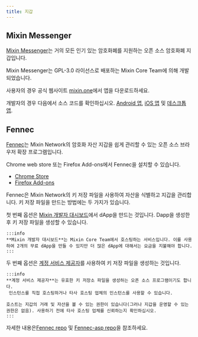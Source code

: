```yaml
---
title: 지갑
---
```


## Mixin Messenger

[Mixin Messenger](https://mixin.one/messenger)는 거의 모든 인기 있는 암호화폐를 지원하는 오픈 소스 암호화폐 지갑입니다.

Mixin Messenger는 GPL-3.0 라이선스로 배포하는 Mixin Core Team에 의해 개발되었습니다.

사용자의 경우 공식 웹사이트 [mixin.one](https://mixin.one/messenger)에서 앱을 다운로드하세요.

개발자의 경우 다음에서 소스 코드를 확인하십시오. [Android 앱](https://github.com/MixinNetwork/android-app), [iOS 앱](https://github.com/MixinNetwork/ios-app) 및 [데스크톱 앱](https://github.com/MixinNetwork/desktop-app).


## Fennec


[Fennec](https://github.com/fox-one/fennec)는 Mixin Network의 암호화 자산 지갑을 쉽게 관리할 수 있는 오픈 소스 브라우저 확장 프로그램입니다.

Chrome web store 또는 Firefox Add-ons에서 Fennec을 설치할 수 있습니다.

- [Chrome Store](https://chrome.google.com/webstore/detail/fennec/eincngenkhohbbfpkohipekcmnkfamjp)
- [Firefox Add-ons](https://addons.mozilla.org/en-US/firefox/addon/fennec/)

Fennec은 Mixin Network의 키 저장 파일을 사용하여 자산을 식별하고 지갑을 관리합니다. 키 저장 파일을 만드는 방법에는 두 가지가 있습니다.

첫 번째 옵션은 [Mixin 개발자 대시보드](https://developers.mixin.one/dashboard)에서 dApp을 만드는 것입니다. Dapp을 생성한 후 키 저장 파일을 생성할 수 있습니다.

````mdx-code-block
:::info
**Mixin 개발자 대시보드**는 Mixin Core Team에서 호스팅하는 서비스입니다. 이를 사용하여 2개의 무료 dApp을 만들 수 있지만 더 많은 dApp에 대해서는 요금을 지불해야 합니다.
:::
````

두 번째 옵션은 [계정 서비스 제공자](https://github.com/fox-one/fennec-asp)를 사용하여 키 저장 파일을 생성하는 것입니다.

```mdx-code-block
:::info
**계정 서비스 제공자**는 유효한 키 저장소 파일을 생성하는 오픈 소스 프로그램이기도 합니다.
 인스턴스를 직접 호스팅하거나 타사 호스팅 업체의 인스턴스를 사용할 수 있습니다.

호스트는 지갑의 거래 및 자산을 볼 수 있는 권한이 있습니다(그러나 지갑을 운영할 수 있는 권한은 없음). 사용하기 전에 타사 호스팅 업체를 신뢰하는지 확인하십시오.
:::
```

자세한 내용은[Fennec repo](https://github.com/fox-one/fennec) 및 [Fennec-asp repo](https://github.com/fox-one/fennec-asp)을 참조하세요.